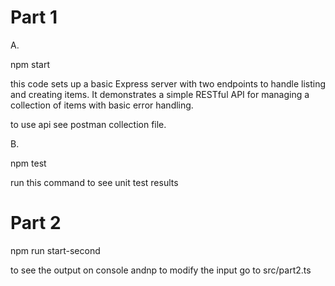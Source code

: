 # Part 1


A. 

npm start

this code sets up a basic Express server with two endpoints to handle listing and creating items. It demonstrates a simple RESTful API for managing a collection of items with basic error handling.

to use api see postman collection file.

B. 

npm test

run this command to see unit test results

# Part 2


npm run start-second

to see the output on console andnp to modify the input go to src/part2.ts
